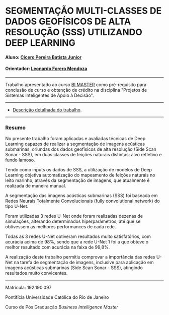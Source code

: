 # SEGMENTAÇÃO MULTI-CLASSES DE DADOS GEOFÍSICOS DE ALTA RESOLUÇÃO (SSS) UTILIZANDO DEEP LEARNING

#### Aluno: [Cicero Pereira Batista Junior](https://github.com/cicero26)
#### Orientador: [Leonardo Forero Mendoza](https://github.com/leofome8)


---

Trabalho apresentado ao curso [BI MASTER](https://ica.puc-rio.ai/bi-master) como pré-requisito para conclusão de curso e obtenção de crédito na disciplina "Projetos de Sistemas Inteligentes de Apoio à Decisão".

---

- [Descrição detalhada do trabalho](https://github.com/Cicero26/monografia/blob/main/README.pdf). <!-- caso não aplicável, remover esta linha -->

---

### Resumo

<!-- trocar o texto abaixo pelo resumo do trabalho -->

No presente trabalho foram aplicadas e avaliadas técnicas de Deep Learning capazes de realizar a segmentação de imagens acústicas submarinas, oriundas dos dados geofísicos de alta resolução (Side Scan Sonar - SSS), em duas classes de feições naturais distintas: alvo refletivo e fundo lamoso.

Tendo como inputs os dados de SSS, a utilização de modelos de Deep Learning objetiva automatização do mapeamento de feições naturais no leito marinho, através da segmentação de imagens, que atualmente é realizada de maneira manual.

A segmentação das imagens acústicas submarinas (SSS) foi baseada em Redes Neurais Totalmente Convolucionais (fully convolutional network) do tipo U-Net.

Foram utilizadas 3 redes U-Net onde foram realizadas dezenas de simulações, alterando determinados hiperparâmetros, até que se obtivessem as melhores performances de cada rede.

Todas as 3 redes U-Net obtiveram resultados muito satisfatórios, com acurácia acima de 98%, sendo que a rede U-Net 1 foi a que obteve o melhor resultado com acurácia na faixa de 99,8%.

A realização deste trabalho permitiu comprovar a importância das redes U-Net na tarefa de segmentação de imagens, inclusive para aplicação em imagens acústicas submarinas (Side Scan Sonar - SSS), atingindo resultados muito convicentes.

---

Matrícula: 192.190.097

Pontifícia Universidade Católica do Rio de Janeiro

Curso de Pós Graduação *Business Intelligence Master*
